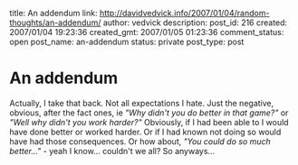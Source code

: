 title: An addendum
link: http://davidvedvick.info/2007/01/04/random-thoughts/an-addendum/
author: vedvick
description: 
post_id: 216
created: 2007/01/04 19:23:36
created_gmt: 2007/01/05 01:23:36
comment_status: open
post_name: an-addendum
status: private
post_type: post

# An addendum

Actually, I take that back. Not all expectations I hate. Just the negative, obvious, after the fact ones, ie _"Why didn't you do better in that game?"_ or _"Well why didn't you work harder?"_ Obviously, if I had been able to I would have done better or worked harder. Or if I had known not doing so would have had those consequences. Or how about, _"You could do so much better..."_ \- yeah I know... couldn't we all? So anyways...
